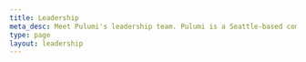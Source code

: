 ```yaml
---
title: Leadership
meta_desc: Meet Pulumi's leadership team. Pulumi is a Seattle-based company that enables teams to create, deploy, and manage modern cloud applications and infrastructure.
type: page
layout: leadership
---
```

